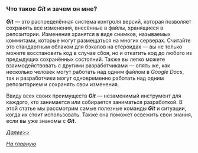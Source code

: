 ### Что такое ***Git*** и зачем он мне?

***Git***  — это распределённая система контроля версий, которая позволяет сохранять все изменения, внесённые в файлы, хранящиеся в репозитории. Изменения хранятся в виде снимков, называемых коммитами, которые могут размещаться на многих серверах. Считайте это стандартным облаком для бэкапов на стероидах — вы не только можете восстановить код в случае сбоя, но и откатить код до любого из предыдущих сохранённых состояний. Также вы легко можете взаимодействовать с другими разработчиками — опять же, как несколько человек могут работать над одним файлом в *Google Docs*, так и разработчики могут одновременно работать над одним репозиторием и сохранять свои изменения.

Ввиду всех своих преимуществ ***Git*** — незаменимый инструмент для каждого, кто занимается или собирается заниматься разработкой. В этой статье мы рассмотрим самые полезные команды ***Git*** и ситуации, когда их стоит использовать. Также она поможет освежить свои знания, если вы уже знакомы с ***Git***.

[*Далее>>*](./block1.md)

[*На главную*](./readme.md)
